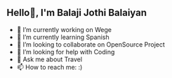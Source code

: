 ## Hello👋, I'm Balaji Jothi Balaiyan

- 🔭 I’m currently working on Wege
- 🌱 I’m currently learning Spanish
- 👯 I’m looking to collaborate on OpenSource Project
- 🤔 I’m looking for help with Coding
- 💬 Ask me about Travel
- 📫 How to reach me: :)
